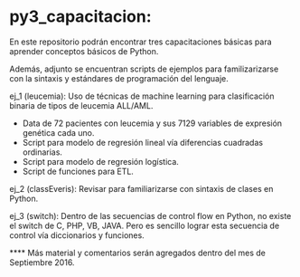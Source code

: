 # py3_capacitacion:

En este repositorio podrán encontrar tres capacitaciones básicas para aprender conceptos básicos de Python.

Además, adjunto se encuentran scripts de ejemplos para familizarizarse con la sintaxis y estándares de programación del lenguaje.

ej_1 (leucemia): Uso de técnicas de machine learning para clasificación binaria de tipos de leucemia ALL/AML.
  * Data de 72 pacientes con leucemia y sus 7129 variables de expresión genética cada uno.
  * Script para modelo de regresión lineal vía diferencias cuadradas ordinarias.
  * Script para modelo de regresión logística.
  * Script de funciones para ETL.

ej_2 (classEveris): Revisar para familiarizarse con sintaxis de clases en Python.

ej_3 (switch): Dentro de las secuencias de control flow en Python, no existe el switch de C, PHP, VB, JAVA. Pero es sencillo lograr esta secuencia de control vía diccionarios y funciones.



**** Más material y comentarios serán agregados dentro del mes de Septiembre 2016.
